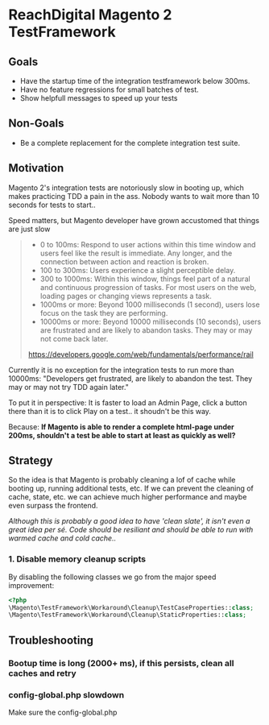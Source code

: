 # ReachDigital Magento 2 TestFramework

## Goals
- Have the startup time of the integration testframework below 300ms.
- Have no feature regressions for small batches of test.
- Show helpfull messages to speed up your tests

## Non-Goals
- Be a complete replacement for the complete integration test suite.

## Motivation

Magento 2's integration tests are notoriously slow in booting up, which makes practicing TDD a pain in the ass. Nobody
wants to wait more than 10 seconds for tests to start..

Speed matters, but Magento developer have grown accustomed that things are just slow

> - 0 to 100ms:	Respond to user actions within this time window and users feel like the result is immediate. Any longer, and the connection between action and reaction is broken.
> - 100 to 300ms: Users experience a slight perceptible delay.
> - 300 to 1000ms: Within this window, things feel part of a natural and continuous progression of tasks. For most users on the web, loading pages or changing views represents a task.
> - 1000ms or more: Beyond 1000 milliseconds (1 second), users lose focus on the task they are performing.
> - 10000ms or more: Beyond 10000 milliseconds (10 seconds), users are frustrated and are likely to abandon tasks. They may or may not come back later.
>
> https://developers.google.com/web/fundamentals/performance/rail

Currently it is no exception for the integration tests to run more than 10000ms: "Developers get
frustrated, are likely to abandon the test. They may or may not try TDD again later."

To put it in perspective: It is faster to load an Admin Page, click a button there than it is to click Play on a test..
it shoudn't be this way.

Because: **If Magento is able to render a complete html-page under 200ms, shouldn't a test be able to start at least as quickly as well?**

## Strategy

So the idea is that Magento is probably cleaning a lof of cache while booting up, running additional tests, etc. If we
can prevent the cleaning of cache, state, etc. we can achieve much higher performance and maybe even surpass the
frontend.

_Although this is probably a good idea to have 'clean slate', it isn't even a great idea per sé. Code should be
resiliant and should be able to run with warmed cache and cold cache.._

### 1. Disable memory cleanup scripts

By disabling the following classes we go from the major speed improvement:

```php
<?php
\Magento\TestFramework\Workaround\Cleanup\TestCaseProperties::class;
\Magento\TestFramework\Workaround\Cleanup\StaticProperties::class;
```



## Troubleshooting

### Bootup time is long (2000+ ms), if this persists, clean all caches and retry


### config-global.php slowdown

Make sure the config-global.php 